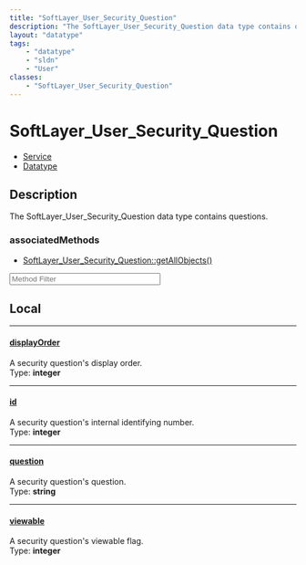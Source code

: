 ```yaml
---
title: "SoftLayer_User_Security_Question"
description: "The SoftLayer_User_Security_Question data type contains questions."
layout: "datatype"
tags:
    - "datatype"
    - "sldn"
    - "User"
classes:
    - "SoftLayer_User_Security_Question"
---
```


# SoftLayer_User_Security_Question
<div id='service-datatype'>
    <ul id='sldn-reference-tabs'>
    <li id='service'> <a href='/reference/services/SoftLayer_User_Security_Question' >Service</a></li>    <li id='datatype'> <a href='/reference/datatypes/SoftLayer_User_Security_Question' >Datatype</a></li>
    </ul>
</div>

## Description 
The SoftLayer_User_Security_Question data type contains questions. 


### associatedMethods

*  [SoftLayer_User_Security_Question::getAllObjects()](/reference/services/SoftLayer_User_Security_Question/getAllObjects() )





<!-- Service Filer BEGIN -->
<div class="view-filters">
        <div class="clearfix">
            <div class="search-input-box">
                <input placeholder="Method Filter" onkeyup="titleSearch(inputId='prop-input', divId='properties', elementClass='prop-row')" 
                    type="text" id="prop-input" value="" size="30" maxlength="128" class="form-text">
            </div>
        </div>
</div>
<!-- Service Filer END -->

<div id="properties" class="content">
<div id="localProperties" class="prop-content" >

## Local
-----
[displayOrder]: #displayorder
#### [displayOrder]
A security question's display order.  
<span class="type-label">Type: </span>**integer**

-----
[id]: #id
#### [id]
A security question's internal identifying number.  
<span class="type-label">Type: </span>**integer**

-----
[question]: #question
#### [question]
A security question's question.  
<span class="type-label">Type: </span>**string**

-----
[viewable]: #viewable
#### [viewable]
A security question's viewable flag.  
<span class="type-label">Type: </span>**integer**

</div>
<!-- LOCAL PROPERTY END -->

</div>


